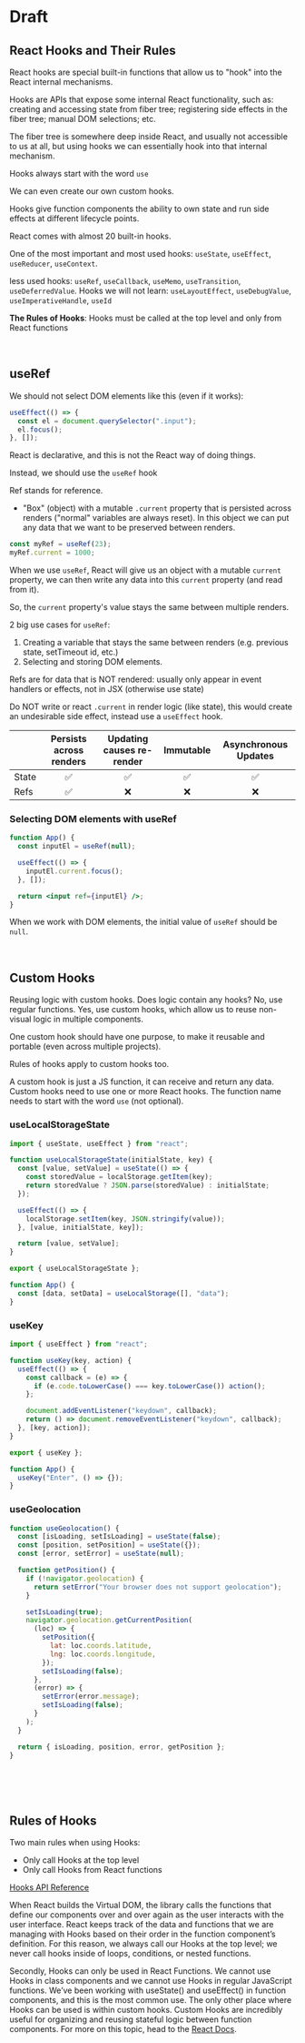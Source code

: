 # Draft

## React Hooks and Their Rules

React hooks are special built-in functions that allow us to "hook" into the React internal mechanisms.

Hooks are APIs that expose some internal React functionality, such as: creating and accessing state from fiber tree; registering side effects in the fiber tree; manual DOM selections; etc.

The fiber tree is somewhere deep inside React, and usually not accessible to us at all, but using hooks we can essentially hook into that internal mechanism.

Hooks always start with the word `use`

We can even create our own custom hooks.

Hooks give function components the ability to own state and run side effects at different lifecycle points.

React comes with almost 20 built-in hooks.

One of the most important and most used hooks: `useState`, `useEffect`, `useReducer`, `useContext`.

less used hooks: `useRef`, `useCallback`, `useMemo`, `useTransition`, `useDeferredValue`. Hooks we will not learn: `useLayoutEffect`, `useDebugValue`, `useImperativeHandle`, `useId`

**The Rules of Hooks**: Hooks must be called at the top level and only from React functions

<br>

## useRef

We should not select DOM elements like this (even if it works):

```jsx
useEffect(() => {
  const el = document.querySelector(".input");
  el.focus();
}, []);
```

React is declarative, and this is not the React way of doing things.

Instead, we should use the `useRef` hook

Ref stands for reference.

- "Box" (object) with a mutable `.current` property that is persisted across renders ("normal" variables are always reset). In this object we can put any data that we want to be preserved between renders.

```jsx
const myRef = useRef(23);
myRef.current = 1000;
```

When we use `useRef`, React will give us an object with a mutable `current` property, we can then write any data into this `current` property (and read from it).

So, the `current` property's value stays the same between multiple renders.

2 big use cases for `useRef`:

1. Creating a variable that stays the same between renders (e.g. previous state, setTimeout id, etc.)
2. Selecting and storing DOM elements.

Refs are for data that is NOT rendered: usually only appear in event handlers or effects, not in JSX (otherwise use state)

Do NOT write or react `.current` in render logic (like state), this would create an undesirable side effect, instead use a `useEffect` hook.

|       | Persists across renders | Updating causes re-render | Immutable | Asynchronous Updates |
| ----- | :---------------------: | :-----------------------: | :-------: | :------------------: |
| State |           ✅            |            ✅             |    ✅     |          ✅          |
| Refs  |           ✅            |            ❌             |    ❌     |          ❌          |

### Selecting DOM elements with useRef

```jsx
function App() {
  const inputEl = useRef(null);

  useEffect(() => {
    inputEl.current.focus();
  }, []);

  return <input ref={inputEl} />;
}
```

When we work with DOM elements, the initial value of `useRef` should be `null`.

<br>

## Custom Hooks

Reusing logic with custom hooks. Does logic contain any hooks? No, use regular functions. Yes, use custom hooks, which allow us to reuse non-visual logic in multiple components.

One custom hook should have one purpose, to make it reusable and portable (even across multiple projects).

Rules of hooks apply to custom hooks too.

A custom hook is just a JS function, it can receive and return any data. Custom hooks need to use one or more React hooks. The function name needs to start with the word `use` (not optional).

### useLocalStorageState

```jsx
import { useState, useEffect } from "react";

function useLocalStorageState(initialState, key) {
  const [value, setValue] = useState(() => {
    const storedValue = localStorage.getItem(key);
    return storedValue ? JSON.parse(storedValue) : initialState;
  });

  useEffect(() => {
    localStorage.setItem(key, JSON.stringify(value));
  }, [value, initialState, key]);

  return [value, setValue];
}

export { useLocalStorageState };

function App() {
  const [data, setData] = useLocalStorage([], "data");
}
```

### useKey

```jsx
import { useEffect } from "react";

function useKey(key, action) {
  useEffect(() => {
    const callback = (e) => {
      if (e.code.toLowerCase() === key.toLowerCase()) action();
    };

    document.addEventListener("keydown", callback);
    return () => document.removeEventListener("keydown", callback);
  }, [key, action]);
}

export { useKey };

function App() {
  useKey("Enter", () => {});
}
```

### useGeolocation

```jsx
function useGeolocation() {
  const [isLoading, setIsLoading] = useState(false);
  const [position, setPosition] = useState({});
  const [error, setError] = useState(null);

  function getPosition() {
    if (!navigator.geolocation) {
      return setError("Your browser does not support geolocation");
    }

    setIsLoading(true);
    navigator.geolocation.getCurrentPosition(
      (loc) => {
        setPosition({
          lat: loc.coords.latitude,
          lng: loc.coords.longitude,
        });
        setIsLoading(false);
      },
      (error) => {
        setError(error.message);
        setIsLoading(false);
      }
    );
  }

  return { isLoading, position, error, getPosition };
}
```

<br>
<br>
<br>

## Rules of Hooks

Two main rules when using Hooks:

- Only call Hooks at the top level
- Only call Hooks from React functions

[Hooks API Reference](https://reactjs.org/docs/hooks-reference.html)

When React builds the Virtual DOM, the library calls the functions that define our components over and over again as the user interacts with the user interface. React keeps track of the data and functions that we are managing with Hooks based on their order in the function component’s definition. For this reason, we always call our Hooks at the top level; we never call hooks inside of loops, conditions, or nested functions.

Secondly, Hooks can only be used in React Functions. We cannot use Hooks in class components and we cannot use Hooks in regular JavaScript functions. We’ve been working with useState() and useEffect() in function components, and this is the most common use. The only other place where Hooks can be used is within custom hooks. Custom Hooks are incredibly useful for organizing and reusing stateful logic between function components. For more on this topic, head to the [React Docs](https://reactjs.org/docs/hooks-custom.html).
